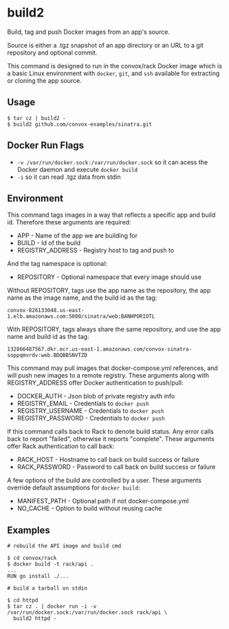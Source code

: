 # build2

Build, tag and push Docker images from an app's source.

Source is either a .tgz snapshot of an app directory or an URL to a git
repository and optional commit.

This command is designed to run in the convox/rack Docker image which is a
basic Linux environment with `docker`, `git`, and `ssh` available for extracting
or cloning the app source.

## Usage

```
$ tar cz | build2 -
$ build2 github.com/convox-examples/sinatra.git
```

## Docker Run Flags

* `-v /var/run/docker.sock:/var/run/docker.sock` so it can acess the Docker daemon and execute `docker build`
* `-i` so it can read .tgz data from stdin

## Environment

This command tags images in a way that reflects a specific app and build id. Therefore these arguments
are required:

* APP - Name of the app we are building for
* BUILD - Id of the build
* REGISTRY_ADDRESS - Registry host to tag and push to

And the tag namespace is optional:

* REPOSITORY - Optional namespace that every image should use

Without REPOSITORY, tags use the app name as the repository, the app name as the image name, and the build id as the tag:

```
convox-826133048.us-east-1.elb.amazonaws.com:5000/sinatra/web:BANHPORIOTL 
```

With REPOSITORY, tags always share the same repository, and use the app name and build id as the tag:

```
132866487567.dkr.ecr.us-east-1.amazonaws.com/convox-sinatra-soppqmvrdv:web.BDQBBSNVTZD
```

This command may pull images that docker-compose.yml references, and will push new images to a remote registry.
These arguments along with REGISTRY_ADDRESS offer Docker authentication to push/pull:

* DOCKER_AUTH - Json blob of private registry auth info
* REGISTRY_EMAIL - Credentials to `docker push`
* REGISTRY_USERNAME - Credentials to `docker push`
* REGISTRY_PASSWORD - Credentials to `docker push`

If this command calls back to Rack to denote build status. Any error calls back to report "failed",
otherwise it reports "complete". These arguments offer Rack authentication to call back:

* RACK_HOST - Hostname to call back on build success or failure
* RACK_PASSWORD - Password to call back on build success or failure

A few options of the build are controlled by a user. These arguments override default assumptions for `docker build`:

* MANIFEST_PATH - Optional path if not docker-compose.yml
* NO_CACHE - Option to build without reusing cache


## Examples

    # rebuild the API image and build cmd

    $ cd convox/rack
    $ docker build -t rack/api .
    ...
    RUN go install ./...

    # build a tarball on stdin

    $ cd httpd
    $ tar cz . | docker run -i -v /var/run/docker.sock:/var/run/docker.sock rack/api \
      build2 httpd -